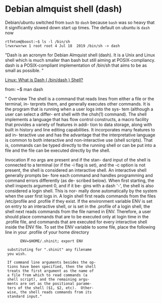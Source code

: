 # Debian almquist shell (dash)

Debian/ubuntu switched from `bash` to `dash` because `bash` was so heavy that it significantly slowed down start up times. The default on ubuntu is `dash` now
```
rtfmtom@boost:~$ ls -l /bin/sh
lrwxrwxrwx 1 root root 4 Jul 18  2019 /bin/sh -> dash
```

"Dash is an acronym for Debian Almquist shell (dash). It is a Unix and Linux shell which is much smaller than bash but still aiming at POSIX-compliancy. dash is a POSIX-compliant implementation of /bin/sh that aims to be as small as possible. "

[Linux: What is Dash ( /bin/dash ) Shell?](<https://www.cyberciti.biz/faq/debian-ubuntu-linux-binbash-vs-bindash-vs-binshshell/>)

from: ~$ man dash

"  Overview
     The shell is a command that reads lines
     from either a file or the terminal, in-
     terprets them, and generally executes
     other commands.  It is the program that
     is running when a user logs into the sys-
     tem (although a user can select a differ-
     ent shell with the chsh(1) command).  The
     shell implements a language that has flow
     control constructs, a macro facility that
     provides a variety of features in addi-
     tion to data storage, along with built in
     history and line editing capabilities.
     It incorporates many features to aid in-
     teractive use and has the advantage that
     the interpretative language is common to
     both interactive and non-interactive use
     (shell scripts).  That is, commands can
     be typed directly to the running shell or
     can be put into a file and the file can
     be executed directly by the shell.

   Invocation
     If no args are present and if the stan-
     dard input of the shell is connected to a
     terminal (or if the -i flag is set), and
     the -c option is not present, the shell
     is considered an interactive shell.  An
     interactive shell generally prompts be-
     fore each command and handles programming
     and command errors differently (as de-
     scribed below).  When first starting, the
     shell inspects argument 0, and if it be-
     gins with a dash '-', the shell is also
     considered a login shell.  This is nor-
     mally done automatically by the system
     when the user first logs in.  A login
     shell first reads commands from the files
     /etc/profile and .profile if they exist.
     If the environment variable ENV is set on
     entry to an interactive shell, or is set
     in the .profile of a login shell, the
     shell next reads commands from the file
     named in ENV.  Therefore, a user should
     place commands that are to be executed
     only at login time in the .profile file,
     and commands that are executed for every
     interactive shell inside the ENV file.
     To set the ENV variable to some file,
     place the following line in your .profile
     of your home directory

           ENV=$HOME/.shinit; export ENV

     substituting for ".shinit" any filename
     you wish.

     If command line arguments besides the op-
     tions have been specified, then the shell
     treats the first argument as the name of
     a file from which to read commands (a
     shell script), and the remaining argu-
     ments are set as the positional parame-
     ters of the shell ($1, $2, etc).  Other-
     wise, the shell reads commands from its
     standard input."
